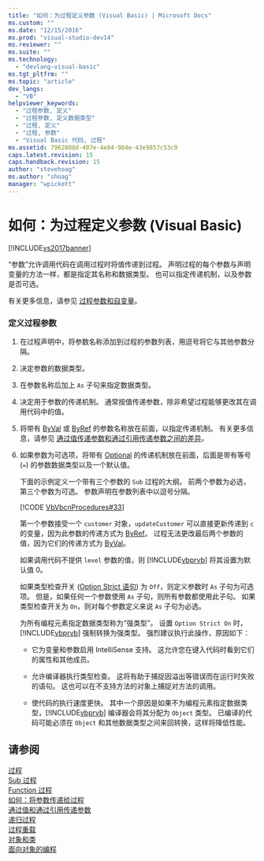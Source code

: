 ```yaml
---
title: "如何：为过程定义参数 (Visual Basic) | Microsoft Docs"
ms.custom: ""
ms.date: "12/15/2016"
ms.prod: "visual-studio-dev14"
ms.reviewer: ""
ms.suite: ""
ms.technology: 
  - "devlang-visual-basic"
ms.tgt_pltfrm: ""
ms.topic: "article"
dev_langs: 
  - "VB"
helpviewer_keywords: 
  - "过程参数, 定义"
  - "过程参数, 定义数据类型"
  - "过程, 定义"
  - "过程, 参数"
  - "Visual Basic 代码, 过程"
ms.assetid: 7962808d-407e-4e84-984e-43e9857c53c9
caps.latest.revision: 15
caps.handback.revision: 15
author: "stevehoag"
ms.author: "shoag"
manager: "wpickett"
---
```

# 如何：为过程定义参数 (Visual Basic)
[!INCLUDE[vs2017banner](../../../../csharp/includes/vs2017banner.md)]

“参数”允许调用代码在调用过程时将值传递到过程。  声明过程的每个参数与声明变量的方法一样，都是指定其名称和数据类型。  也可以指定传递机制，以及参数是否可选。  
  
 有关更多信息，请参见 [过程参数和自变量](../../../../visual-basic/programming-guide/language-features/procedures/procedure-parameters-and-arguments.md)。  
  
### 定义过程参数  
  
1.  在过程声明中，将参数名称添加到过程的参数列表，用逗号将它与其他参数分隔。  
  
2.  决定参数的数据类型。  
  
3.  在参数名称后加上 `As` 子句来指定数据类型。  
  
4.  决定用于参数的传递机制。  通常按值传递参数，除非希望过程能够更改其在调用代码中的值。  
  
5.  将带有 [ByVal](../../../../visual-basic/language-reference/modifiers/byval.md) 或 [ByRef](../../../../visual-basic/language-reference/modifiers/byref.md) 的参数名称放在前面，以指定传递机制。  有关更多信息，请参见 [通过值传递参数和通过引用传递参数之间的差异](../../../../visual-basic/programming-guide/language-features/procedures/differences-between-passing-an-argument-by-value-and-by-reference.md)。  
  
6.  如果参数为可选项，将带有 [Optional](../../../../visual-basic/language-reference/modifiers/optional.md) 的传递机制放在前面，后面是带有等号 \(`=`\) 的参数数据类型以及一个默认值。  
  
     下面的示例定义一个带有三个参数的 `Sub` 过程的大纲。  前两个参数为必选，第三个参数为可选。  参数声明在参数列表中以逗号分隔。  
  
     [!CODE [VbVbcnProcedures#33](../CodeSnippet/VS_Snippets_VBCSharp/VbVbcnProcedures#33)]  
  
     第一个参数接受一个 `customer` 对象，`updateCustomer` 可以直接更新传递到 `c` 的变量，因为此参数的传递方式为 [ByRef](../../../../visual-basic/language-reference/modifiers/byref.md)。  过程无法更改最后两个参数的值，因为它们的传递方式为 [ByVal](../../../../visual-basic/language-reference/modifiers/byval.md)。  
  
     如果调用代码不提供 `level` 参数的值，则 [!INCLUDE[vbprvb](../../../../csharp/programming-guide/concepts/linq/includes/vbprvb_md.md)] 将其设置为默认值 0。  
  
     如果类型检查开关 \([Option Strict 语句](../../../../visual-basic/language-reference/statements/option-strict-statement.md)\) 为 `Off`，则定义参数时 `As` 子句为可选项。  但是，如果任何一个参数使用 `As` 子句，则所有参数都使用此子句。  如果类型检查开关为 `On`，则对每个参数定义来说 `As` 子句为必选。  
  
     为所有编程元素指定数据类型称为“强类型”。  设置 `Option Strict On` 时，[!INCLUDE[vbprvb](../../../../csharp/programming-guide/concepts/linq/includes/vbprvb_md.md)] 强制转换为强类型。  强烈建议执行此操作，原因如下：  
  
    -   它为变量和参数启用 IntelliSense 支持。  这允许您在键入代码时看到它们的属性和其他成员。  
  
    -   允许编译器执行类型检查。  这将有助于捕捉因溢出等错误而在运行时失败的语句。  这也可以在不支持方法的对象上捕捉对方法的调用。  
  
    -   使代码的执行速度更快。  其中一个原因是如果不为编程元素指定数据类型，[!INCLUDE[vbprvb](../../../../csharp/programming-guide/concepts/linq/includes/vbprvb_md.md)] 编译器会将其分配为 `Object` 类型。  已编译的代码可能必须在 `Object` 和其他数据类型之间来回转换，这样将降低性能。  
  
## 请参阅  
 [过程](../../../../visual-basic/programming-guide/language-features/procedures/index.md)   
 [Sub 过程](../../../../visual-basic/programming-guide/language-features/procedures/sub-procedures.md)   
 [Function 过程](../../../../visual-basic/programming-guide/language-features/procedures/function-procedures.md)   
 [如何：将参数传递给过程](../Topic/How%20to:%20Pass%20Arguments%20to%20a%20Procedure%20\(Visual%20Basic\).md)   
 [通过值和通过引用传递参数](../../../../visual-basic/programming-guide/language-features/procedures/passing-arguments-by-value-and-by-reference.md)   
 [递归过程](../../../../visual-basic/programming-guide/language-features/procedures/recursive-procedures.md)   
 [过程重载](../../../../visual-basic/programming-guide/language-features/procedures/procedure-overloading.md)   
 [对象和类](../../../../visual-basic/reference/command-line-compiler/index.md)   
 [面向对象的编程](../Topic/Object-Oriented%20Programming%20\(C%23%20and%20Visual%20Basic\).md)